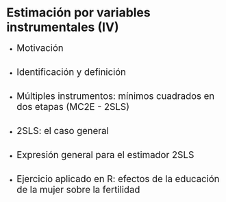 # Estimación por variables instrumentales (IV)
- <span style="font-size:150%">Motivación</span> <br> <br>

- <span style="font-size:150%"> Identificación y definición</span> <br> <br>

- <span style="font-size:150%"> Múltiples instrumentos: mínimos cuadrados en dos etapas (MC2E - 2SLS)</span> <br> <br>

- <span style="font-size:150%"> 2SLS: el caso general</span> <br> <br>

- <span style="font-size:150%"> Expresión general para el estimador 2SLS</span> <br> <br>

- <span style="font-size:150%"> Ejercicio aplicado en R: efectos de la educación de la mujer sobre la fertilidad</span>
